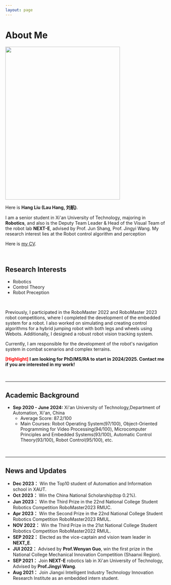 ```yaml
---
layout: page
---
```


# About Me

<img src="https://66lau.github.io/hangliu1.jpg" class="floatpic" width="360" height="480">

Here is **Hang Liu (Lau Hang, 刘航)**.

<!-- I am a senior student majoring in **Automation Engineering** at Xi'an Jiaotong University, Qian Xuesen Honor College. I'm also a visiting student in UC Berkeley during 2023 Fall. I'm now working with **Berkeley Hybrid Robotics Group** , directed by [Dr. Jun Zeng](https://junzengx14.github.io/), advised by [Prof. Koushil Sreenath](https://hybrid-robotics.berkeley.edu/koushil/). Here is [my CV](https://yihanli126.github.io/file/Yihan_CV.pdf). -->


I am a senior student in Xi'an University of Technology, majoring in **Robotics**, and also is the Deputy Team Leader & Head of the Visual Team of the robot lab **NEXT-E**, advised by Prof. Jun Shang, Prof. Jingyi Wang. My research interest lies at the Robot control algorithm and perception


Here is [my CV](https://66lau.github.io/file/Hangliu_CV.pdf).



<br>

## Research Interests

- Robotics 
- Control Theory
- Robot Preception
<br>

Previously, I participated in the RoboMaster 2022 and RoboMaster 2023 robot competitions, where I completed the development of the embedded system for a robot. I also worked on simulating and creating control algorithms for a hybrid jumping robot with both legs and wheels using Webots. Additionally, I designed a robust robot vision tracking system.

Currently, I am responsible for the development of the robot's navigation system in combat scenarios and complex terrains.


**<font color='red'>[Highlight]</font> I am looking for PhD/MS/RA to start in 2024/2025. Contact me if you are interested in my work!**

<br>

---

## Academic Background
- **Sep 2020 - June 2024:** Xi'an University of Technology,Department of Automation, Xi'an, China
    - Average Score: 87.2/100
    - Main Courses: Robot Operating System(97/100), Object-Oriented Programming for Video Processing(94/100),
Microcomputer Principles and Embedded Systems(93/100), Automatic Control Theory(93/100), Robot
Control(95/100), etc. 


<br>

---

## News and Updates

- **Dec 2023：** Win the Top10 student of Automation and Information school in XAUT.
- **Oct 2023：** Win the China National Scholarship(top 0.2%).
- **Jun 2023：** Win the Third Prize in the 22nd National College Student Robotics Competition RoboMaster2023 RMUC.
- **Apr 2023：** Win the Second Prize in the 22nd National College Student Robotics Competition RoboMaster2023 RMUL.
- **NOV 2022：** Win the Third Prize in the 21st National College Student Robotics Competition RoboMaster2022 RMUL.
- **SEP 2022：** Elected as the vice-captain and vision team leader in **NEXT_E**.
- **JUl 2022：** Advised by **Prof.Wenyan Guo**, win the first prize in the National College Mechanical Innovation Competition (Shaanxi Region).
- **SEP 2021：** Join **NEXT-E** robotics lab in Xi'an University of Technology, Advised by **Prof.Jingyi Wang**.
- **Aug 2021：** Join Jiangxi Intelligent Industry Technology Innovation Research Institute as an embedded intern student.

